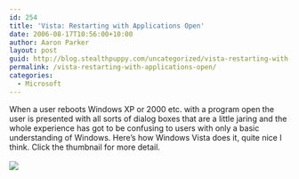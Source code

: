 ```yaml
---
id: 254
title: 'Vista: Restarting with Applications Open'
date: 2006-08-17T10:56:00+10:00
author: Aaron Parker
layout: post
guid: http://blog.stealthpuppy.com/uncategorized/vista-restarting-with-applications-open
permalink: /vista-restarting-with-applications-open/
categories:
  - Microsoft
---
```

When a user reboots Windows XP or 2000 etc. with a program open the user is presented with all sorts of dialog boxes that are a little jaring and the whole experience has got to be confusing to users with only a basic understanding of Windows. Here&#8217;s how Windows Vista does it, quite nice I think. Click the thumbnail for more detail.  
<a target="_blank" href="/photos/parky/images/1349/original.aspx"><br /> </a><a target="_blank" href="/photos/parky/picture1349.aspx"><img border="0" src="/photos/parky/images/1349/secondarythumb.aspx" /></a>